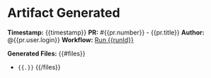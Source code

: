 # Artifact Generated

**Timestamp:** {{timestamp}}
**PR:** #{{pr.number}} - {{pr.title}}
**Author:** @{{pr.user.login}}
**Workflow:** [Run {{runId}}]({{runUrl}})

**Generated Files:**
{{#files}}
- `{{.}}`
{{/files}}